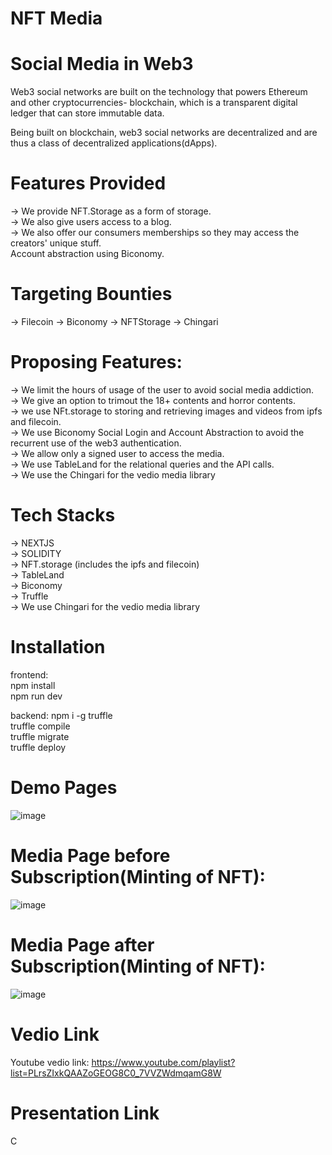 # NFT Media

# Social Media in Web3

Web3 social networks are built on the technology that powers Ethereum and other cryptocurrencies- blockchain, which is a transparent digital ledger that can store immutable data.

Being built on blockchain, web3 social networks are decentralized and are thus a class of decentralized applications(dApps).

# Features Provided

-> We provide NFT.Storage as a form of storage. <br/>
-> We also give users access to a blog. <br/>
-> We also offer our consumers memberships so they may access the creators' unique stuff. <br/>
Account abstraction using Biconomy. <br/>

# Targeting Bounties

-> Filecoin
-> Biconomy
-> NFTStorage
-> Chingari

# Proposing Features:

-> We limit the hours of usage of the user to avoid social media addiction. <br/>
-> We give an option to trimout the 18+ contents and horror contents. <br/>
-> we use NFt.storage to storing and retrieving images and videos from ipfs and filecoin. <br/>
-> We use Biconomy Social Login and Account Abstraction to avoid the recurrent use of the web3 authentication. <br/>
-> We allow only a signed user to access the media. <br/>
-> We use TableLand for the relational queries and the API calls. <br/>
-> We use the Chingari for the vedio media library 

# Tech Stacks

-> NEXTJS <br/>
-> SOLIDITY <br/>
-> NFT.storage (includes the ipfs and filecoin) <br/>
-> TableLand <br/>
-> Biconomy <br/>
-> Truffle <br/>
-> We use Chingari for the vedio media library <br/>

# Installation

frontend: <br/>
npm install <br/>
npm run dev <br/>

backend:
npm i -g truffle <br/>
truffle compile <br/>
truffle migrate <br/>
truffle deploy <br/>

# Demo Pages
![image](https://user-images.githubusercontent.com/88650559/206165691-3cd11787-a98c-40f5-ba7d-bd7395ea105b.png)
# Media Page before Subscription(Minting of NFT):
![image](https://user-images.githubusercontent.com/88650559/206165840-c80f0b96-6c87-41d6-b121-ee96fb6265bb.png)
# Media Page after Subscription(Minting of NFT):
![image](https://user-images.githubusercontent.com/88650559/206165934-37ed534f-b2c4-4def-a3e5-230c0e6909a4.png)

# Vedio Link
Youtube vedio link: https://www.youtube.com/playlist?list=PLrsZIxkQAAZoGEOG8C0_7VVZWdmqamG8W

# Presentation Link
C
